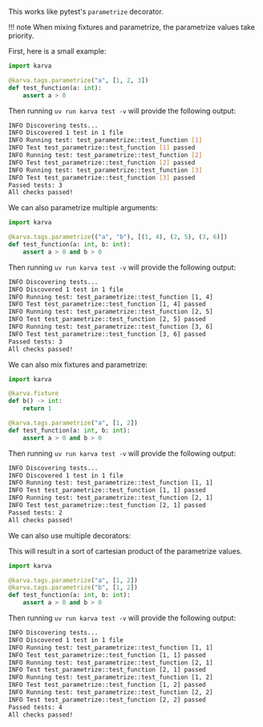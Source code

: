 This works like pytest's `parametrize` decorator.

!!! note
    When mixing fixtures and parametrize, the parametrize values take priority.

First, here is a small example:

```python
import karva

@karva.tags.parametrize("a", [1, 2, 3])
def test_function(a: int):
    assert a > 0
```

Then running `uv run karva test -v` will provide the following output:

```bash
INFO Discovering tests...
INFO Discovered 1 test in 1 file
INFO Running test: test_parametrize::test_function [1]
INFO Test test_parametrize::test_function [1] passed
INFO Running test: test_parametrize::test_function [2]
INFO Test test_parametrize::test_function [2] passed
INFO Running test: test_parametrize::test_function [3]
INFO Test test_parametrize::test_function [3] passed
Passed tests: 3
All checks passed!
```

We can also parametrize multiple arguments:

```python
import karva

@karva.tags.parametrize(("a", "b"), [(1, 4), (2, 5), (3, 6)])
def test_function(a: int, b: int):
    assert a > 0 and b > 0
```

Then running `uv run karva test -v` will provide the following output:

```bash
INFO Discovering tests...
INFO Discovered 1 test in 1 file
INFO Running test: test_parametrize::test_function [1, 4]
INFO Test test_parametrize::test_function [1, 4] passed
INFO Running test: test_parametrize::test_function [2, 5]
INFO Test test_parametrize::test_function [2, 5] passed
INFO Running test: test_parametrize::test_function [3, 6]
INFO Test test_parametrize::test_function [3, 6] passed
Passed tests: 3
All checks passed!
```

We can also mix fixtures and parametrize:

```python
import karva

@karva.fixture
def b() -> int:
    return 1

@karva.tags.parametrize("a", [1, 2])
def test_function(a: int, b: int):
    assert a > 0 and b > 0
```

Then running `uv run karva test -v` will provide the following output:

```bash
INFO Discovering tests...
INFO Discovered 1 test in 1 file
INFO Running test: test_parametrize::test_function [1, 1]
INFO Test test_parametrize::test_function [1, 1] passed
INFO Running test: test_parametrize::test_function [2, 1]
INFO Test test_parametrize::test_function [2, 1] passed
Passed tests: 2
All checks passed!
```

We can also use multiple decorators:

This will result in a sort of cartesian product of the parametrize values.

```python
import karva

@karva.tags.parametrize("a", [1, 2])
@karva.tags.parametrize("b", [1, 2])
def test_function(a: int, b: int):
    assert a > 0 and b > 0
```

Then running `uv run karva test -v` will provide the following output:

```bash
INFO Discovering tests...
INFO Discovered 1 test in 1 file
INFO Running test: test_parametrize::test_function [1, 1]
INFO Test test_parametrize::test_function [1, 1] passed
INFO Running test: test_parametrize::test_function [2, 1]
INFO Test test_parametrize::test_function [2, 1] passed
INFO Running test: test_parametrize::test_function [1, 2]
INFO Test test_parametrize::test_function [1, 2] passed
INFO Running test: test_parametrize::test_function [2, 2]
INFO Test test_parametrize::test_function [2, 2] passed
Passed tests: 4
All checks passed!
```
